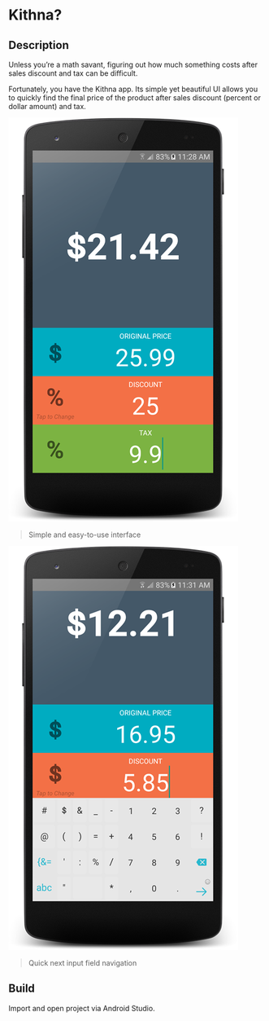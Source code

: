 # Kithna?

## Description

Unless you’re a math savant, figuring out how much something costs after sales discount and tax can be difficult.

Fortunately, you have the Kithna app. Its simple yet beautiful UI allows you to quickly find the final price of the product after sales discount (percent or dollar amount) and tax.

![screenshot-01.png](./screenshot-01.png)
> Simple and easy-to-use interface

![screenshot-02.png](./screenshot-02.png)
> Quick next input field navigation

## Build

Import and open project via Android Studio.
